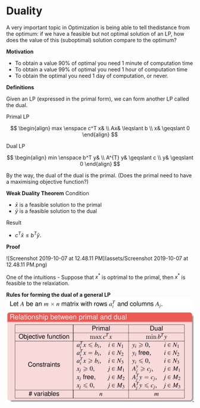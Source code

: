 # Duality

A very important topic in Optimization is being able to tell thedistance from the optimum: if we have a feasible but not optimal solution of an LP, how does the value of this (suboptimal) solution compare to the optimum?



**Motivation**

- To obtain a value 90% of optimal you need 1 minute of computation time
- To obtain a value 99% of optimal you need 1 hour of computation time
- To obtain the optimal you need 1 day of computation, or never.



**Definitions**

Given an LP (expressed in the primal form), we can form another LP called the dual.

Primal LP

$$
\begin{align}
max \enspace c^T x& \\
Ax& \leqslant b \\
x& \geqslant 0
\end{align}
$$

Dual LP

$$
\begin{align}
min \enspace b^T y& \\
A^{T} y& \geqslant c \\
y& \geqslant 0
\end{align}
$$

By the way, the dual of the dual is the primal. (Does the primal need to have a maximising objective function?)



**Weak Duality Theorem**
Condition

- $\bar{x}$ is a feasible solution to the primal 
- $\bar{y}$ is a feasible solution to the dual

Result
- $c^{T} \bar{x} \leq b^{T} \bar{y}$.

**Proof**

![Screenshot 2019-10-07 at 12.48.11 PM](assets/Screenshot 2019-10-07 at 12.48.11 PM.png)

One of the intuitions - Suppose that $x^{*}$ is optrimal to the primal, then $x^{*}$ is feasible to the relaxiation.



**Rules for forming the dual of a general LP**
![image-20191007125220976](assets/image-20191007125220976.png)